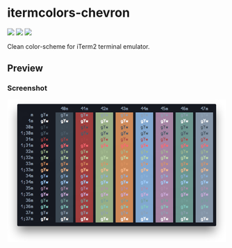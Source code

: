 # itermcolors-chevron
![](https://img.shields.io/badge/release-1.0.0-green.svg?style=flat)  [![](https://img.shields.io/github/issues/aus3ris/itermcolors-chevron.svg?style=flat)](https://github.com/AUS3RIS/itermcolors-chevron/issues) [![](https://img.shields.io/badge/license-MIT-blue.svg?style=flat)](http://aus3ris.mit-license.org)

Clean color-scheme for iTerm2 terminal emulator.

## Preview

### Screenshot
![Alt text](/screenshot.png?raw=true)
